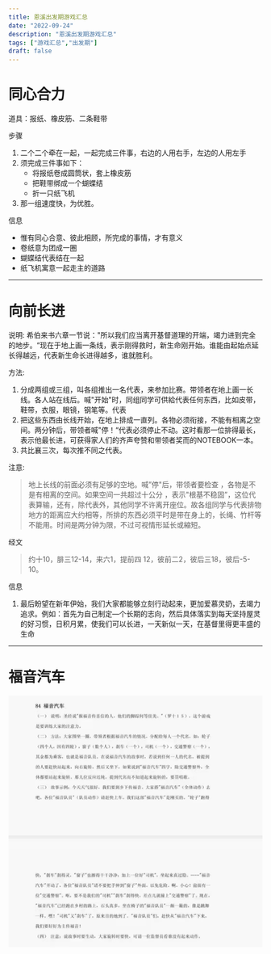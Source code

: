 ```yaml
---
title: 恩溪出发期游戏汇总
date: "2022-09-24"
description: "恩溪出发期游戏汇总"
tags: ["游戏汇总","出发期"]
draft: false
---
```


# 同心合力
道具：报纸、橡皮筋、二条鞋带

步骤
1. 二个二个牵在一起，一起完成三件事，右边的人用右手，左边的人用左手
2. 须完成三件事如下：
   - 将报纸卷成圆筒状，套上橡皮筋
   - 把鞋带绑成一个蝴蝶结
   - 折一只纸飞机
3. 那一组速度快，为优胜。
   
信息
   - 惟有同心合意、彼此相顾，所完成的事情，才有意义
   - 卷纸意为团成一圈
   - 蝴蝶结代表结在一起
   - 纸飞机寓意一起走主的道路

----------------------------------------------------------------

# 向前长进
说明:
  希伯来书六章一节说："所以我们应当离开基督道理的开端，竭力进到完全的地步。“现在于地上画一条线，表示刚得救时，新生命刚开始。谁能由起始点延长得越远，代表新生命长进得越多，谁就胜利。

方法:
1. 分成两组或三组，叫各组推出一名代表，来参加比赛。带领者在地上画一长线。各人站在线后。喊"开始"时，同组同学可供給代表任何东西，比如皮带，鞋带，衣服，眼镜，钢笔等。代表
2. 把这些东西由长线开始，在地上排成一直列。各物必须衔接，不能有相离之空间。两分钟后，带领者喊"停！“代表必须停止不动。这时看那一位排得最长，表示他最长进，可获得家人们的齐声夸赞和带领者奖而的NOTEBOOK一本。
3. 共比襄三次，每次推不同之代表。
   
注意:
  >地上长线的前面必须有足够的空地。喊”停"后，带领者要检查 ，各物是不是有相离的空间。如果空间一共超过十公分 ，表示"根基不稳固”，这位代表算输，还有，除代表外，其他同学不许离开座位。故各组同学与代表排物地方的距离应大约相等，所排的东西必须平时是带在身上的，长绳、竹杆等不能用。时间是两分钟为限，不过可视情形延长或縮短。

经文
> 约十10，腓三12-14，来六1，提前四 12，彼前二2，彼后三18，彼后-5-10。

信息
  1. 最后盼望在新年伊始，我们大家都能够立刻行动起来，更加爱慕灵奶，去竭力追求。例如：首先为自己制定—个长期的志向，然后具体落实到每天坚持屋灵的好习惯，日积月累，使我们可以长进，一天新似一天，在基督里得更丰盛的生命

----------------------------------------------------------------
# 福音汽车
![福音汽车](./image/福音汽车.jpg)